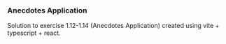 ### Anecdotes Application

Solution to exercise 1.12-1.14 (Anecdotes Application) created using vite + typescript + react.
